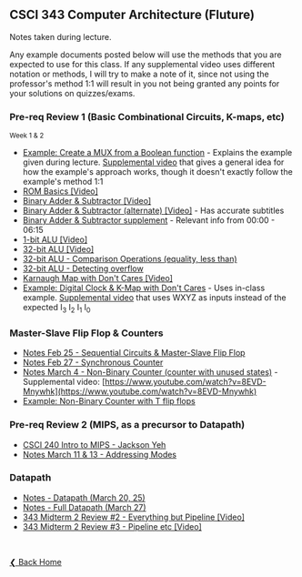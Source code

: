 ## CSCI 343 Computer Architecture (Fluture)

Notes taken during lecture.

Any example documents posted below will use the methods that you are expected to use for this class. If any supplemental video uses different notation or methods, I will try to make a note of it, since not using the professor's method 1:1 will result in you not being granted any points for your solutions on quizzes/exams.

### Pre-req Review 1 (Basic Combinational Circuits, K-maps, etc)

<small>Week 1 & 2</small>

- [Example: Create a MUX from a Boolean function](./examples/Example%201%20%2D%20Create%20a%20MUX%20from%20a%20Boolean%20function.pdf) - Explains the example given during lecture. [Supplemental video](https://www.youtube.com/watch?v=M_cnctZqk-s) that gives a general idea for how the example's approach works, though it doesn't exactly follow the example's method 1:1
- [ROM Basics \[Video\]](https://www.youtube.com/watch?v=yX0F5Xz_f9o)
- [Binary Adder & Subtractor \[Video\]](https://www.youtube.com/watch?v=o87GH5U1zUY)
- [Binary Adder & Subtractor (alternate) \[Video\]](https://www.youtube.com/watch?v=J7gPUP0aRug) - Has accurate subtitles
- [Binary Adder & Subtractor supplement](https://www.youtube.com/watch?v=o22PeIImcKc) - Relevant info from 00:00 - 06:15
- [1-bit ALU \[Video\]](https://www.youtube.com/watch?v=y9EA-XBbRgg)
- [32-bit ALU \[Video\]](https://www.youtube.com/watch?v=IzCIxPCfEP0)
- [32-bit ALU - Comparison Operations (equality, less than)](https://www.youtube.com/watch?v=ajESmB0qJjc)
- [32-bit ALU - Detecting overflow](https://www.youtube.com/watch?v=p4yVpZGZ9tA)
- [Karnaugh Map with Don't Cares \[Video\]](https://www.youtube.com/watch?v=SaKVzgiekrA)
- [Example: Digital Clock & K-Map with Don't Cares](./examples/Example%202%20-%20Digital%20Clock.pdf) - Uses in-class example. [Supplemental video](https://www.youtube.com/watch?v=akMqyi-0RsY) that uses WXYZ as inputs instead of the expected I<sub>3</sub> I<sub>2</sub> I<sub>1</sub> I<sub>0</sub>

### Master-Slave Flip Flop & Counters

- [Notes Feb 25 - Sequential Circuits & Master-Slave Flip Flop](./notes/Notes%20Feb%2025%20sequential%20circuits%20&%20master%20slave%20flip%20flop.pdf)
- [Notes Feb 27 - Synchronous Counter](./notes/Notes%20Feb%2027%20-%20State%20table;%20Synchronous%20Counter.pdf)
- [Notes March 4 - Non-Binary Counter (counter with unused states)](./notes/Notes%20Mar%204%20-%20Non-Binary%20counter.pdf) - Supplemental video: [https://www.youtube.com/watch?v=8EVD-Mnywhk](https://www.youtube.com/watch?v=8EVD-Mnywhk)
- [Example: Non-Binary Counter with T flip flops](./examples/Example%203%20-%20Non-Binary%20counter.pdf)

### Pre-req Review 2 (MIPS, as a precursor to Datapath)

- [CSCI 240 Intro to MIPS - Jackson Yeh](https://www.youtube.com/watch?v=U4gzpd03Cac&list=PL3i6InCQ0J38YBWJmbrJOpOUJF7OT9pxO&index=18)
- [Notes March 11 & 13 - Addressing Modes](./notes/Notes%20Mar%2011%20&%2013%20-%20Addressing%20Modes.pdf)

### Datapath

- [Notes - Datapath (March 20, 25)](./notes/Notes%20March%2020,%2025%20-%20Datapath.pdf)
- [Notes - Full Datapath (March 27)](./notes/Notes%20Mar%2027%20-%20Full%20Datapath.pdf)
- [343 Midterm 2 Review #2 - Everything but Pipeline \[Video\]](https://youtu.be/qKq5aAfFreE)
- [343 Midterm 2 Review #3 - Pipeline etc \[Video\]](https://www.youtube.com/watch?v=TmOCzD6n6dU)

&nbsp;

[❮ Back Home](../)
